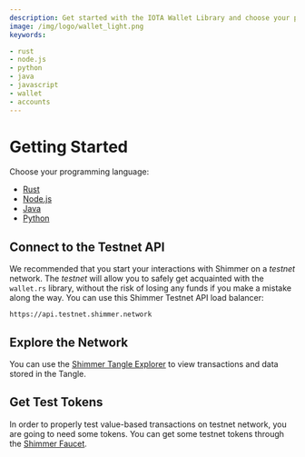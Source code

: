 ```yaml
---
description: Get started with the IOTA Wallet Library and choose your programming language.
image: /img/logo/wallet_light.png
keywords:

- rust
- node.js
- python
- java
- javascript
- wallet
- accounts
---
```


# Getting Started

Choose your programming language:

* [Rust](./rust.mdx)
* [Node.js](./nodejs.mdx)
* [Java](./java.mdx)
* [Python](./python.mdx)

## Connect to the Testnet API

We recommended that you start your interactions with Shimmer on a _testnet_ network. The _testnet_ will allow you to safely
get acquainted with the `wallet.rs` library, without the risk of losing any funds if you make a mistake along the way.
You can use this Shimmer Testnet API load balancer: 

```plaintext
https://api.testnet.shimmer.network
```

## Explore the Network

You can use the [Shimmer Tangle Explorer](https://explorer.shimmer.network/testnet) to view transactions and data stored in
the Tangle.

## Get Test Tokens

In order to properly test value-based transactions on testnet network, you are going to need some tokens. You can get
some testnet tokens through the [Shimmer Faucet](https://faucet.testnet.shimmer.network).
